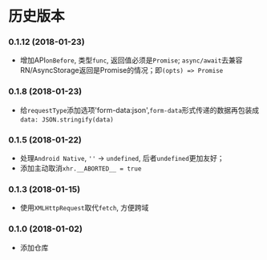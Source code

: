 # 历史版本
### 0.1.12 (2018-01-23)

* 增加API`onBefore`, 类型`func`, 返回值必须是`Promise`; `async/await`去兼容RN/AsyncStorage返回是Promise的情况；即`(opts) => Promise`

### 0.1.8 (2018-01-23)

* 给`requestType`添加选项'form-data:json',`form-data`形式传递的数据再包装成 `data: JSON.stringify(data)`

### 0.1.5 (2018-01-22)

* 处理`Android Native`, `''` -> `undefined`, 后者`undefined`更加友好；
* 添加主动取消`xhr.__ABORTED__ = true`

### 0.1.3 (2018-01-15)

* 使用`XMLHttpRequest`取代`fetch`, 方便跨域

### 0.1.0 (2018-01-02)

* 添加仓库
